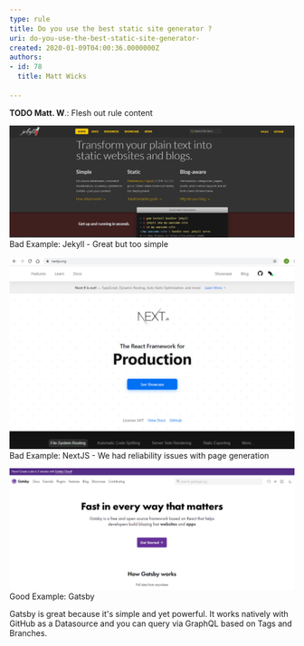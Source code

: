 ```yaml
---
type: rule
title: Do you use the best static site generator ?
uri: do-you-use-the-best-static-site-generator-
created: 2020-01-09T04:00:36.0000000Z
authors:
- id: 78
  title: Matt Wicks

---
```


**TODO Matt. W**.: Flesh out rule content
 

![](Jekyll.jpg)
Bad Example: Jekyll - Great but too simple




![](NextJS.jpg)
Bad Example: NextJS - We had reliability issues with page generation




![](Gatsby.jpg)
Good Example: Gatsby

Gatsby is great because it's simple and yet powerful. It works natively with GitHub as a Datasource and you can query via GraphQL based on Tags and Branches.
